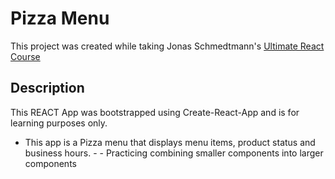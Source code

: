 # Pizza Menu

This project was created while taking Jonas Schmedtmann's [Ultimate React Course](https://www.udemy.com/course/the-ultimate-react-course/)

## Description

This REACT App was bootstrapped using Create-React-App and is for learning purposes only.

- This app is a Pizza menu that displays menu items, product status and business hours. - - Practicing combining smaller components into larger components
